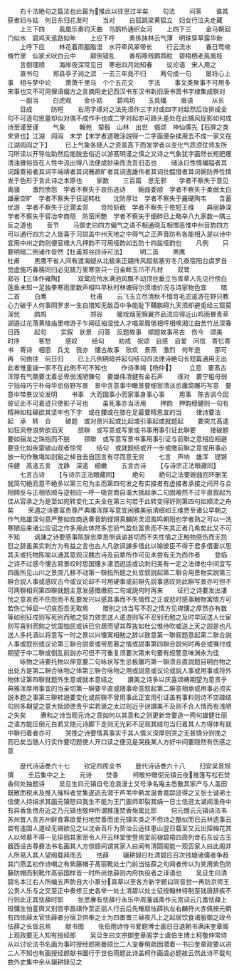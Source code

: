 <!-- { "loadSidebar": true } -->
　　右十法絶句之篇法也此最为推此以往思过半矣
　　句法
　　问答
　　谁其获者妇与姑　何日东归花发时
　　当对
　　白狐跳梁黄狐立　妇女行泣夫走藏
　　上三下四
　　鳯凰乐奏钧天曲　乌鹊桥通织女河
　　上四下三
　　金马朝回门似水　碧鸡天逺路如年
　　上应下呼
　　素练抹林云气薄　明珠穿草露华新
　　上呼下应
　　林花着雨胭脂湿　水荇牵风翠带长
　　行云流水
　　春日莺啼脩竹里　仙家犬吠白云中
　　颠倒错乱
　　香稻啄残鹦鹉粒　碧梧栖老鳯凰枝
　　言倒理顺
　　海岸夜深常见日　寒岩四月始知春
　　议论语　宋人用之
　　直书句
　　郑县亭子涧之滨　一去三年竟不归
　　两句成一句
　　屡将心上事　相与梦中论
　　萧萧千里马　个个五花文
　　字法
　　事文类聚事不可用多宋事也又不可用俚语偏方之言摘用史记西汉书东汉书新旧唐书晋书字棣集成聨对
　　一副当
　　白虎观　　金仆姑
　　碧鸡坊　　玉具櫑
　　眉语　　　从长
　　目成　　　防短
　　右用字琢对之法先须作三字对或四字对起然后妆排成全句不可逐句思量却似对偶不成作手也或二字对起亦可路头差处在此捕风捉影如何成诗至谨至谨
　　气象
　　翰苑　辇毂　山林　出世　偈颂　神仙儒先【石屏之类宋贤也】江湖　闾阎　末学【末学者道聴涂説得一二字面便杂揉用去不成一家又在江湖闾阎之下】
　　已上气象各随人之资禀髙下而发学者以变化气质须仗师友所习所读以开导佐助然后能脱去俗近以游髙明谨之慎之又诗之气象犹字画然长短肥痩清浊雅俗皆在人性中流出得八法便成妙染而洗吾旧态也
　　储泳曰性情褊隘者其词躁寛裕者其词平端靖者其词雅疏旷者其词逸雄伟者其词壮醖借者其词婉防养性情发于色形于言此诗之本原也
　　家数
　　三百篇　思无邪　　学者不察失于意见离骚　　激烈愤怨　学者不察失于哀伤选诗　　婉曲委顺　学者不察失于柔弱太白　　雄豪空旷　学者不察失于狂诞韩杜　　沈防厚壮　学者不察失于麄硬陶韦　　含蓄优游　学者不察失于迂濶孟郊　　竒险斩截　学者不察失于恠短王维　　典丽静深　学者不察失于容冶李商隠　防宻闲艶　学者不察失于细碎已上略举八九家数一隅三反之道也
　　音节
　　马御史曰四方偏气之语不相通晓互相憎恶惟中州音韵四方可以通行四方之人皆喜于习説盖中州天地之中得气之正声音防布各能相入是以诗中宜用中州之韵则便官様大凡押韵不可用哑韵如五防十四盐哑韵也
　　凡例
　　只要明暗二例诸作皆然【杜甫郑谷四诗可法】
　　明二首
　　黒鹰　　　　　　　杜甫
　　黒鹰不省人间有渡海疑从北极来正翮抟风超紫塞穷冬几夜宿阳台虞罗自觉虚施巧春鴈同归必见猜万里寒空只一日金眸玉爪不凡材
　　双鹭　　　　　　　郑谷【三体作雍陶】
　　双鹭应怜水满池风飘不动顶丝垂立当青草人先见行傍白莲鱼未知一足独拳寒雨里数声相呌早秋时林塘得尔须増价况与诗家物色宜
　　暗二首
　　白鹰　　　　　　　杜甫
　　云飞玉立尽清秋不惜竒毛恣逺游在野只教心力破于人何事网罗求一生自猎知无敌百中争能耻下鞲鹏碍九天须却避兎经三窟莫深忧
　　鹧鸪　　　　　　　郑谷
　　暖戏烟芜锦翼齐品流应得近山鸡雨昬青草湖邉过花落黄陵庙里啼游子乍闻征袖湿佳人才唱翠眉低相呼相唤湘江曲苦竹丛深春日西
　　起句
　　实叙　状景　问答　反题故事　顺题故事吊古　伤今　颂美　时序　　　客愁
　　感叹
　　结句
　　劝戒　祝颂　自感　自爱　问信　寄忆寄书　寄诗　相思　兵戈　我亦　懐古故事　欣欢　景燕　激烈　何年逰
　　那可再　何由往　何日归
　　已上凡例明暗并起句结句四法律诗絶句长短篇通用无出此者惟童謡一家不在此例不可不知也
　　作诗凖绳【杨仲】
　　立意　要髙古浑厚有气槩要沈着忌卑弱浅陋錬句　要雄伟清健有金石声
　　琢对　要宁粗毋弱宁拙毋巧宁朴毋华忌俗野写景　景中含意事中瞰景要细宻清淡忌庸腐雕巧写意　要意中带景议论发明
　　书事　大而国事小而家事身事心事
　　用事　陈古讽今因彼证此不可着迹只使影子可也
　　虽死事亦当活用
　　押韵　押韵穏健则一句有精神如柱磉欲其坚牢也下字　或在腰或在膝在足最要精思宜的当
　　律诗要法　起　承　转　合
　　破题　或对景兴起或比起或引事起或就题起
　　要突兀髙逺如狂风卷浪势欲滔天
　　颔聨　或写意或写景或书事用事引证此聨要
　　接破题要如骊龙之珠抱而不脱
　　颈聨　或写意写景书事用事引证与前聨之意相应相避要变化如疾雷破山观者惊愕
　　结句　或就题结或开一步或缴前聨之意或用事必放一句作散塲如剡谿之棹自去自回言有尽而意无穷
　　七言　声响　雄浑　铿锵　伟健　髙逺五言　沈静　深逺　细嫩
　　五言古诗
　　【与诗宗正法眼藏同】
　　七言古诗
　　【与诗宗正法眼藏同】
　　絶句
　　絶句之法要婉曲回环删芜就简句絶而意不絶多以第三句为主而第四句发之有实接者有虚接者承接之间开与合相闗反与正相依顺与逆相应一呼一吸宫商自谐大抵起承二句固难然不过平直叙起为佳从容承之为是至如宛转变化工夫全在第三句若于此转变得好则第四句如顺流之舟矣
　　荣遇之诗要富贵尊严典雅浑厚写意宜闲雅美丽清细如王维贾至诸公早朝之作气格雄深句意严整如宫商迭奏音韵铿锵真麟防灵沼鳯鸣朝阳也学者熟之可以一洗寒陋后来诸公应诏之作多用此体然多志骄气盈处富贵而不失其正者几希矣此又不可不知
　　讽諌之诗要感事陈辞忠厚恳恻讽谕甚切而不失性情之正触物感伤而无怨怼之辞虽美实刺方为有益之言也古人凡欲讽諌多借此以喻彼臣不得于君多借妻以思其夫或托物陈喻以通其意观汉魏古诗及前辈所作可见未尝有无为而作者
　　登临之诗不过感今懐古冩景叹时思国懐乡潇洒逰适或讥刺归美有一定之法律也中间宜写四面所见山川之景庶几移不动第一聨指所题之处宜叙説起第二聨合用景物实説第三聨合説人事或感叹古今或议论却不可用硬事或前聨先説事感叹则此聨写景亦可但不可两聨相同第四聨就题主意发感慨缴前二句或説何时再来
　　征行之诗要发出凄怆之意哀而不伤怨而不乱要发兴以感其事而不失情性之正或悲时感事触物寓情方可若伤亡悼屈一切哀怨吾无取焉
　　赠别之诗当写不忍之情方见襟懐之厚然亦有数等如别征戍则写死别而勉之努力效忠送人逺逰则写不忍别而勉之及时早回送人仕宦则写喜别而勉之忧国恤民或诉已穷居而望其荐抜如杜公惟待吹嘘送上天之説是也凡送人多托酒以将意写一时之景以兴懐寓相勉之辞以致意第一聨叙题意起第二聨合説人事或叙别或议论第三聨合説景或带思慕之情或説事第四聨合説何时再会或嘱付或期望于中二聨或倒乱前説亦可但不可重复须要次第末句要有规警意味渊永为佳
　　咏物之诗要托物以伸意要二句咏状写生忌极雕巧第一聨须合直説题目明白物之出处方是第二聨合咏物之体第三聨合咏物之用或説意或议论或説人事或用事或将外物体证第四聨就题外生意或就本意结之
　　讃美之诗多以庆喜颂祷期望为意贵乎典雅浑厚用事宜的当亲切第一聨要平直或随事命意叙起第二聨意相承或用事必须实説本题之事第三聨转説要变化或前聨不曾用事此正宜用引证盖有事料则诗不空疎结句则多期望之意大抵颂徳贵乎实若褒之太过则近乎谀讃美不及则不合人情而有浅陋之失矣
　　赓和之诗当观元诗之意如何以其意和之则更新竒要造一两句雄健壮丽之语方能压倒元白若又随元诗脚下走则无光彩不足观其结句当归着其人方得体有就中聨归着者亦可
　　哭挽之诗要情真事实于其人情义深厚则哭之无甚情分则挽之而已矣当随人行实作要切题使人开口读之便见是哭挽某人方好中间要隠然有伤感之意

　　歴代诗话巻六十七
　　钦定四库全书
　　歴代诗话巻六十八
　　归安吴景旭撰
　　壬后集中之上
　　元诗
　　焚香
　　柯敬仲赠倪元镇云夜推篷写松石焚香何处独题诗
　　吴旦生曰元镇自号沧浪漫士又号浄名庵主悉散其家产与人盖田既散而税未及推入催科者坌集遂逃去潜于芦苇中爇龙涎香竟踪迹得之又张士诚弟士信使人持绢求其画元镇怒曰我生不能为王门画师即裂其绢一日士信逰太湖闻渔舟中有异香急傍舟近之乃元镇也敬仲所谓推篷焚香殆属比耶
　　何元朗云元镇诗法韦苏州昔人言苏州鲜食寡欲爱扫地焚香而坐元镇实类之不但诗之酷似而已云林遗事云尝有逺国人道经无锡欲见之以沈香百斤为贽诒云适往恵山翌日载至又云出探梅花其人以倾慕不得一见徘徊其家宻令人开云林堂使豋焉堂前植碧梧四周列竒石东设古玉器西设古尊彛法书名画其人方惊顾间谓其家人曰闻有清閟阁能一观否家人曰此阁非人所易入其人望阁载拜而去
　　怯薛
　　辍耕録曰杜清碧应召次钱塘诸儒者争趋其门燕孟初作诗嘲之有紫藤帽子髙丽靴处士门前当怯薛之句闻者传以为笑用紫色防藤防帽而制靴作髙丽国样皆一时所尚怯薛则内府执役者之译语也
　　吴旦生曰清碧名本江右人所编五声韵自大小篆分真草以至各方新字题曰同音尝一再防京师王公贵人乐与之交至正中奏修三史各举一处士清碧以处士征授翰林待制至钱唐辞疾不行则此正其怯薛时耶
　　张思亷有怯薛行永乐中周藩诚斋作元宫词云几畨怯薛上班慵生怕銮舆又别宫李昌祺作至正丽人行云后先雉扇怯薛执左右麟符火赤佩按元朝有四怯薛太官怯薛者分宿卫供奉之士为四畨畨三昼夜凡上之起居饮食诸服御之政令怯薛之长皆总焉
　　献书图
　　张伯雨诗侍书爱题博士画日日退朝书满床奎章阁上观政要无人知有授经郎
　　吴旦生曰文宗御奎章阁学士虞伯生博士柯敬仲常侍从以讨论法书名画为事时授经郎掲曼硕比二人宠眷稍疏因潜着一书曰奎章政要以进二人不知也有画授经郎献书圗行于世伯雨题此诗盖柯作画虞必题故云然此诗不载句曲外史集中余从辍耕録见之
